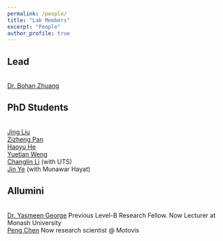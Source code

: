 ```yaml
---
permalink: /people/
title: "Lab Members"
excerpt: "People"
author_profile: true
---
```


## Lead
<br><a href="https://bohanzhuang.github.io/">Dr. Bohan Zhuang</a>

## PhD Students
<br><a href="https://www.jing-liu.com/">Jing Liu</a>
<br><a href="https://scholar.google.com.au/citations?user=w_VMopoAAAAJ&hl=en">Zizheng Pan</a>
<br><a href="https://scholar.google.com/citations?user=aU1zMhUAAAAJ&hl=en">Haoyu He</a>
<br><a href="https://www.linkedin.com/in/yuetian-weng-b2a077199/?originalSubdomain=au">Yuetian Weng</a>
<br><a href="https://scholar.google.com/citations?user=RLAgwBkAAAAJ&hl=en">Changlin Li</a> (with UTS)
<br><a href="https://yejin0111.github.io/">Jin Ye</a> (with Munawar Hayat)


## Allumini
<br><a href="https://scholar.google.com/citations?user=URHQRGwAAAAJ&hl=en">Dr. Yasmeen George</a>  Previous Level-B Research Fellow. Now Lecturer at Monash University
<br><a href="https://scholar.google.com/citations?user=Hoh9p_kAAAAJ&hl=en">Peng Chen</a>  Now research scientist @ Motovis

